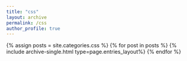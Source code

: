 ```yaml
---
title: "css"
layout: archive
permalink: /css
author_profile: true
---
```


{% assign posts = site.categories.css %}
{% for post in posts %} {% include archive-single.html type=page.entries_layout%} {% endfor %}
